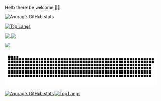 Hello there! be welcome 👋😁

![Anurag's GitHub stats](https://github-readme-stats.vercel.app/api?username=matheusfernand&theme=gruvbox&show_icons=true)
    
  [![Top Langs](https://github-readme-stats.vercel.app/api/top-langs/?username=matheusfernand&layout=compact)](https://github.com/matheusfernand/github-readme-stats)
   
   <a href="https://github.com/matheusfernand/github-readme-stats">
  <img align="center" src="https://github-readme-stats.vercel.app/api/pin/?username=matheusfernand&repo=github-readme-stats" />
</a>
<a href="https://github.com/anuraghazra/convoychat">
  <img align="center" src="https://github-readme-stats.vercel.app/api/pin/?username=matheusfernand&repo=convoychat" />
</a>


 
 
 
  <a href="https://www.linkedin.com/in/matheus-fernand/" target="_blank"><img src="https://img.shields.io/badge/-LinkedIn-%230077B5?style=for-the-badge&logo=linkedin&logoColor=white" target="_blank"></a> 
 
  ![Snake animation](https://github.com/matheusfernand/matheusfernand/blob/output/github-contribution-grid-snake.svg)
 
</div>
  
  [![Anurag's GitHub stats](https://github-readme-stats.vercel.app/api?username=matheusfernand)](https://github.com/matheusfernand/github-readme-stats&count_private=true)
  [![Top Langs](https://github-readme-stats.vercel.app/api/top-langs/?username=matheusfernand)](https://github.com/matheusfernand/github-readme-stats)


